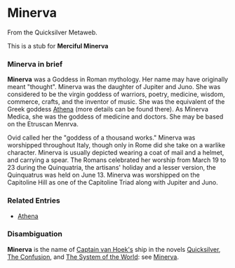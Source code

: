 
# Minerva

From the Quicksilver Metaweb.

This is a stub for **Merciful Minerva**
### Minerva in brief


**Minerva** was a Goddess in Roman mythology. Her name may have originally meant "thought". Minerva was the daughter of Jupiter and Juno. She was considered to be the virgin goddess of warriors, poetry, medicine, wisdom, commerce, crafts, and the inventor of music. She was the equivalent of the Greek goddess [Athena](/athena) (more details can be found there). As Minerva Medica, she was the goddess of medicine and doctors. She may be based on the Etruscan Menrva.

Ovid called her the "goddess of a thousand works." Minerva was worshipped throughout Italy, though only in Rome did she take on a warlike character. Minerva is usually depicted wearing a coat of mail and a helmet, and carrying a spear. The Romans celebrated her worship from March 19 to 23 during the Quinquatria, the artisans' holiday and a lesser version, the Quinquatrus was held on June 13. Minerva was worshipped on the Capitoline Hill as one of the Capitoline Triad along with Jupiter and Juno.

### Related Entries



* [Athena](/athena)


### Disambiguation


**Minerva** is the name of [Captain van Hoek's](/stephenson-neal-quicksilver-captain-van-hoek) ship in the novels [Quicksilver](/quicksilver), [The Confusion](/the-confusion), and [The System of the World](/the-system-of-the-world): see [Minerva](/stephenson-neal-quicksilver-12-minerva-alan-sinder).
